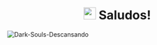 <h1 align="center"> <img src="https://emojis.slackmojis.com/emojis/images/1579216111/7550/pikachu_wave.gif?1579216111" width="28"/> Saludos!</h1>

![Dark-Souls-Descansando](https://i.pinimg.com/originals/e9/0e/6c/e90e6ced05e7e96a17cf66866b4031cd.gif)
